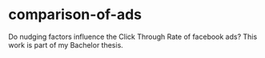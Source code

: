 # comparison-of-ads
Do nudging factors influence the Click Through Rate of facebook ads?
This work is part of my Bachelor thesis. 
